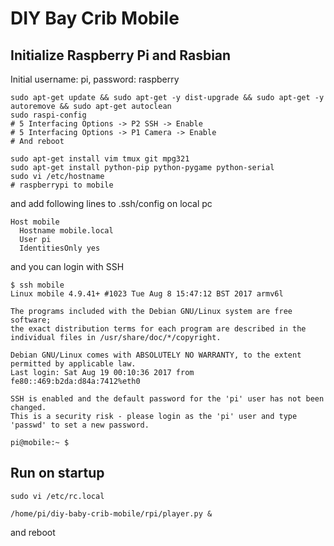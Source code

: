 # DIY Bay Crib Mobile

## Initialize Raspberry Pi and Rasbian

Initial username: pi, password: raspberry

```
sudo apt-get update && sudo apt-get -y dist-upgrade && sudo apt-get -y autoremove && sudo apt-get autoclean
sudo raspi-config
# 5 Interfacing Options -> P2 SSH -> Enable
# 5 Interfacing Options -> P1 Camera -> Enable
# And reboot

sudo apt-get install vim tmux git mpg321
sudo apt-get install python-pip python-pygame python-serial
sudo vi /etc/hostname
# raspberrypi to mobile
```

and add following lines to .ssh/config on local pc

```
Host mobile
  Hostname mobile.local
  User pi
  IdentitiesOnly yes 
```

and you can login with SSH

```
$ ssh mobile
Linux mobile 4.9.41+ #1023 Tue Aug 8 15:47:12 BST 2017 armv6l

The programs included with the Debian GNU/Linux system are free software;
the exact distribution terms for each program are described in the
individual files in /usr/share/doc/*/copyright.

Debian GNU/Linux comes with ABSOLUTELY NO WARRANTY, to the extent
permitted by applicable law.
Last login: Sat Aug 19 00:10:36 2017 from fe80::469:b2da:d84a:7412%eth0

SSH is enabled and the default password for the 'pi' user has not been changed.
This is a security risk - please login as the 'pi' user and type 'passwd' to set a new password.

pi@mobile:~ $
```

## Run on startup

```
sudo vi /etc/rc.local

/home/pi/diy-baby-crib-mobile/rpi/player.py &
```

and reboot